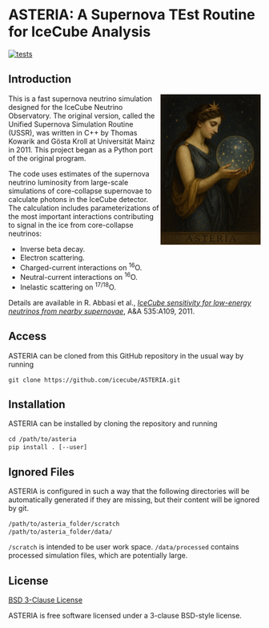 # ASTERIA: A Supernova TEst Routine for IceCube Analysis

[![tests](https://github.com/icecube/ASTERIA/actions/workflows/tests.yml/badge.svg)](https://github.com/icecube/ASTERIA/actions/workflows/tests.yml)

## Introduction

<img align="right" alt="ASTERIA" width="200px" src="docs/asteria.png">

This is a fast supernova neutrino simulation designed for the IceCube Neutrino Observatory. The original version, called the Unified Supernova Simulation Routine (USSR), was written in C++ by Thomas Kowarik and Gösta Kroll at Universität Mainz in 2011. This project began as a Python port of the original program.

The code uses estimates of the supernova neutrino luminosity from large-scale simulations of core-collapse supernovae to calculate photons in the IceCube detector. The calculation includes parameterizations of the most important interactions contributing to signal in the ice from core-collapse neutrinos:
* Inverse beta decay.
* Electron scattering.
* Charged-current interactions on <sup>16</sup>O.
* Neutral-current interactions on <sup>16</sup>O.
* Inelastic scattering on <sup>17/18</sup>O.

Details are available in R. Abbasi et al., [*IceCube sensitivity for low-energy neutrinos from nearby supernovae*](https://arxiv.org/abs/1108.0171), A&A 535:A109, 2011.

## Access

ASTERIA can be cloned from this GitHub repository in the usual way by running
```
git clone https://github.com/icecube/ASTERIA.git
```

## Installation

ASTERIA can be installed by cloning the repository and running

```
cd /path/to/asteria
pip install . [--user]
```

## Ignored Files

ASTERIA is configured in such a way that the following directories will be automatically generated if they are missing, but their content will be ignored by git.

```
/path/to/asteria_folder/scratch
/path/to/asteria_folder/data/
```

`/scratch` is intended to be user work space.
`/data/processed` contains processed simulation files, which are potentially large.

## License

[BSD 3-Clause License](LICENSE.rst)

ASTERIA is free software licensed under a 3-clause BSD-style license.
